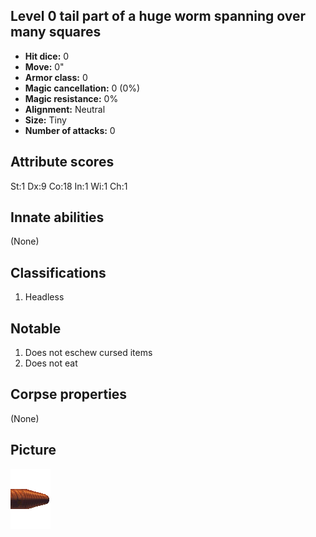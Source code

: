 ## Level 0 tail part of a huge worm spanning over many squares

- **Hit dice:** 0
- **Move:** 0"
- **Armor class:** 0
- **Magic cancellation:** 0 (0%)
- **Magic resistance:** 0%
- **Alignment:** Neutral
- **Size:** Tiny
- **Number of attacks:** 0

## Attribute scores

St:1 Dx:9 Co:18 In:1 Wi:1 Ch:1

## Innate abilities

(None)

## Classifications

1. Headless

## Notable

1. Does not eschew cursed items
2. Does not eat

## Corpse properties

(None)

## Picture

![Elder long worm tail](https://github.com/hyvanmielenpelit/GnollHackTileSet/blob/main/Monsters/elder_long_worm_tail/elder_long_worm_tail.png)
